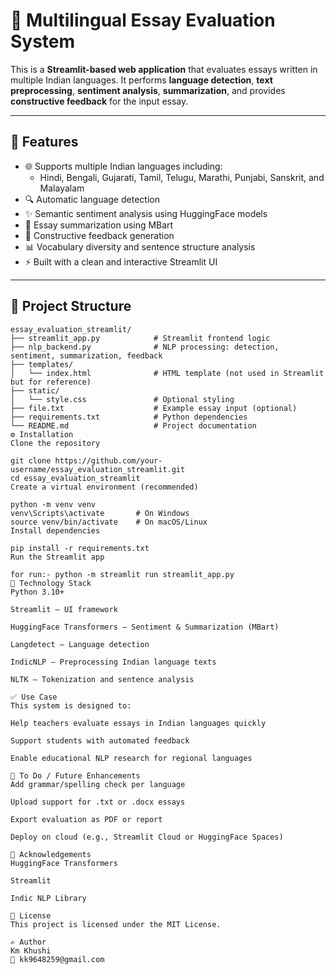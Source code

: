 # 📝 Multilingual Essay Evaluation System

This is a **Streamlit-based web application** that evaluates essays written in multiple Indian languages. It performs **language detection**, **text preprocessing**, **sentiment analysis**, **summarization**, and provides **constructive feedback** for the input essay.

---

## 🚀 Features

- 🌐 Supports multiple Indian languages including:
  - Hindi, Bengali, Gujarati, Tamil, Telugu, Marathi, Punjabi, Sanskrit, and Malayalam
- 🔍 Automatic language detection
- ✨ Semantic sentiment analysis using HuggingFace models
- 🧠 Essay summarization using MBart
- 💬 Constructive feedback generation
- 📊 Vocabulary diversity and sentence structure analysis
- ⚡ Built with a clean and interactive Streamlit UI

---

## 📁 Project Structure

```plaintext
essay_evaluation_streamlit/
├── streamlit_app.py            # Streamlit frontend logic
├── nlp_backend.py              # NLP processing: detection, sentiment, summarization, feedback
├── templates/
│   └── index.html              # HTML template (not used in Streamlit but for reference)
├── static/
│   └── style.css               # Optional styling
├── file.txt                    # Example essay input (optional)
├── requirements.txt            # Python dependencies
└── README.md                   # Project documentation
⚙️ Installation
Clone the repository

git clone https://github.com/your-username/essay_evaluation_streamlit.git
cd essay_evaluation_streamlit
Create a virtual environment (recommended)

python -m venv venv
venv\Scripts\activate       # On Windows
source venv/bin/activate    # On macOS/Linux
Install dependencies

pip install -r requirements.txt
Run the Streamlit app

for run:- python -m streamlit run streamlit_app.py
🧠 Technology Stack
Python 3.10+

Streamlit – UI framework

HuggingFace Transformers – Sentiment & Summarization (MBart)

Langdetect – Language detection

IndicNLP – Preprocessing Indian language texts

NLTK – Tokenization and sentence analysis

✅ Use Case
This system is designed to:

Help teachers evaluate essays in Indian languages quickly

Support students with automated feedback

Enable educational NLP research for regional languages

📌 To Do / Future Enhancements
Add grammar/spelling check per language

Upload support for .txt or .docx essays

Export evaluation as PDF or report

Deploy on cloud (e.g., Streamlit Cloud or HuggingFace Spaces)

🙏 Acknowledgements
HuggingFace Transformers

Streamlit

Indic NLP Library

📄 License
This project is licensed under the MIT License.

✍️ Author
Km Khushi
📧 kk9648259@gmail.com
